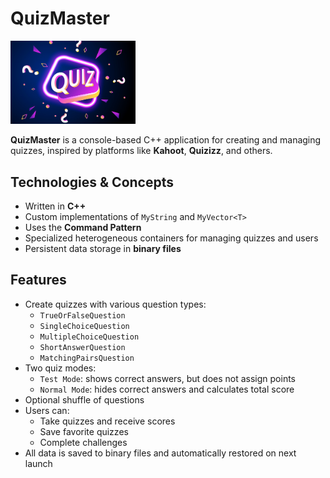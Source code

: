 # QuizMaster

<img src="images/QuizPhoto.jpg" alt="" width="200"/>

**QuizMaster** is a console-based C++ application for creating and managing quizzes, inspired by platforms like **Kahoot**, **Quizizz**, and others.

## Technologies & Concepts

-  Written in **C++**
-  Custom implementations of `MyString` and `MyVector<T>`
-  Uses the **Command Pattern**
-  Specialized heterogeneous containers for managing quizzes and users
-  Persistent data storage in **binary files**

## Features

- Create quizzes with various question types:
  - `TrueOrFalseQuestion`
  - `SingleChoiceQuestion`
  - `MultipleChoiceQuestion`
  - `ShortAnswerQuestion`
  - `MatchingPairsQuestion`
- Two quiz modes:
  - `Test Mode`: shows correct answers, but does not assign points
  - `Normal Mode`: hides correct answers and calculates total score
- Optional shuffle of questions
- Users can:
  - Take quizzes and receive scores
  - Save favorite quizzes
  - Complete challenges
- All data is saved to binary files and automatically restored on next launch
